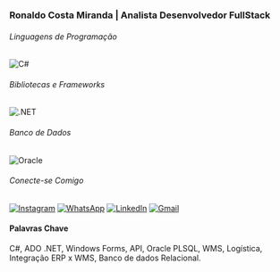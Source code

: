 
### Ronaldo Costa Miranda | Analista Desenvolvedor FullStack

###### Linguagens de Programação
![C#](https://img.shields.io/badge/C%23-239120?style=for-the-badge&logo=c-sharp&logoColor=white)
###### Bibliotecas e Frameworks
![.NET](https://img.shields.io/badge/.NET-5C2D91?style=for-the-badge&logo=.net&logoColor=white)
###### Banco de Dados
![Oracle](https://img.shields.io/badge/Oracle-red?style=for-the-badge&logo=Oracle)
###### Conecte-se Comigo
[![Instagram](https://img.shields.io/badge/-Instagram-%23E4405F?style=for-the-badge&logo=instagram&logoColor=white)](https://www.instagram.com/ronaldocosta.07101986/)
[![WhatsApp](https://img.shields.io/badge/WhatsApp-25D366?style=for-the-badge&logo=whatsapp&logoColor=white)](https://wa.me/5531984671868)
[![LinkedIn](https://img.shields.io/badge/LinkedIn-0077B5?style=for-the-badge&logo=linkedin&logoColor=white)](https://www.linkedin.com/in/ronaldo-costa-miranda-98530549/)
[![Gmail](https://img.shields.io/badge/Gmail-333333?style=for-the-badge&logo=gmail&logoColor=red)](mailto:ronaldocosta.07101986@gmail.com)
#### Palavras Chave
C#, ADO .NET, Windows Forms, API, Oracle PLSQL, WMS, Logística, Integração ERP x WMS, Banco de dados Relacional.

